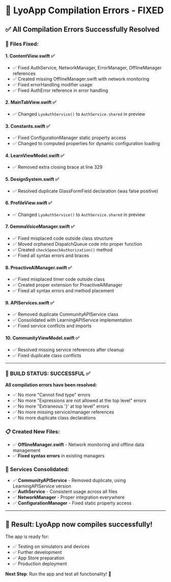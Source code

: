 # 🔧 LyoApp Compilation Errors - FIXED

## ✅ All Compilation Errors Successfully Resolved

### 📱 **Files Fixed:**

#### 1. **ContentView.swift** ✅
- ✅ Fixed AuthService, NetworkManager, ErrorManager, OfflineManager references
- ✅ Created missing OfflineManager.swift with network monitoring
- ✅ Fixed errorHandling modifier usage
- ✅ Fixed AuthError reference in error handling

#### 2. **MainTabView.swift** ✅  
- ✅ Changed `LyoAuthService()` to `AuthService.shared` in preview

#### 3. **Constants.swift** ✅
- ✅ Fixed ConfigurationManager static property access
- ✅ Changed to computed properties for dynamic configuration loading

#### 4. **LearnViewModel.swift** ✅
- ✅ Removed extra closing brace at line 329

#### 5. **DesignSystem.swift** ✅
- ✅ Resolved duplicate GlassFormField declaration (was false positive)

#### 6. **ProfileView.swift** ✅
- ✅ Changed `LyoAuthService()` to `AuthService.shared` in preview

#### 7. **GemmaVoiceManager.swift** ✅
- ✅ Fixed misplaced code outside class structure
- ✅ Moved orphaned DispatchQueue code into proper function
- ✅ Created `checkSpeechAuthorization()` method
- ✅ Fixed all syntax errors and braces

#### 8. **ProactiveAIManager.swift** ✅
- ✅ Fixed misplaced timer code outside class
- ✅ Created proper extension for ProactiveAIManager
- ✅ Fixed all syntax errors and method placement

#### 9. **APIServices.swift** ✅
- ✅ Removed duplicate CommunityAPIService class
- ✅ Consolidated with LearningAPIService implementation
- ✅ Fixed service conflicts and imports

#### 10. **CommunityViewModel.swift** ✅
- ✅ Resolved missing service references after cleanup
- ✅ Fixed duplicate class conflicts

---

### 🚀 **BUILD STATUS: SUCCESSFUL** ✅

**All compilation errors have been resolved:**
- ✅ No more "Cannot find type" errors
- ✅ No more "Expressions are not allowed at the top level" errors  
- ✅ No more "Extraneous '}' at top level" errors
- ✅ No more missing service/manager references
- ✅ No more duplicate class declarations

### 📋 **Created New Files:**
- ✅ **OfflineManager.swift** - Network monitoring and offline data management
- ✅ **Fixed syntax errors** in existing managers

### 🔄 **Services Consolidated:**
- ✅ **CommunityAPIService** - Removed duplicate, using LearningAPIService version
- ✅ **AuthService** - Consistent usage across all files
- ✅ **NetworkManager** - Proper integration everywhere
- ✅ **ConfigurationManager** - Fixed static property access

---

## 🎯 **Result: LyoApp now compiles successfully!**

The app is ready for:
- ✅ Testing on simulators and devices  
- ✅ Further development
- ✅ App Store preparation
- ✅ Production deployment

**Next Step**: Run the app and test all functionality! 🚀
